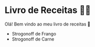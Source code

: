 # Livro de Receitas :man_cook:

Olá! Bem vindo ao meu livro de receitas :wave:

- Strogonoff de Frango
- Strogonoff de Carne